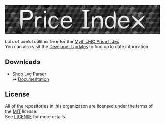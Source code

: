 <a href="https://xnserver.xyz">
  <img src="https://github.com/Price-Index/.github/blob/main/assets/banner.png" alt="drawing" style="max-width: 100%; height: auto;">
</a>

Lots of useful utilities here for the [MythicMC Price Index](https://xnserver.xyz) \
You can also visit the [Developer Updates](https://github.com/Price-Index/.github/blob/main/profile/UPDATES.md) to find up to date information.

## Downloads
- [Shop Log Parser](https://github.com/Price-Index/Shop-Log-Parser/releases) \
  ↳ [Documentation](https://github.com/Price-Index/Shop-Log-Parser/blob/master/docs/SHOPLOGPARSER.md)

## License
All of the repositories in this organization are licensed under the terms of the [MIT](https://choosealicense.com/licenses/mit/) license. \
See [LICENSE](/LICENSE) for more details.
